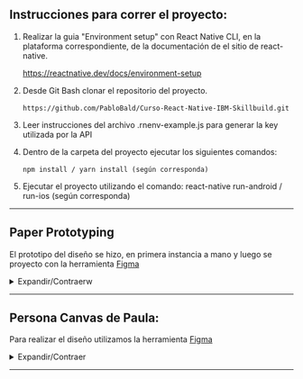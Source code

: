## Instrucciones para correr el proyecto:

1.  Realizar la guia "Environment setup" con React Native CLI, en la plataforma correspondiente, de la documentación de el sitio de react-native.

    https://reactnative.dev/docs/environment-setup

2.  Desde Git Bash clonar el repositorio del proyecto.

        https://github.com/PabloBald/Curso-React-Native-IBM-Skillbuild.git

3.  Leer instrucciones del archivo .rnenv-example.js para generar la key utilizada por la API

4.  Dentro de la carpeta del proyecto ejecutar los siguientes comandos:

        npm install / yarn install (según corresponda)

5.  Ejecutar el proyecto utilizando el comando:
    react-native run-android / run-ios (según corresponda)

----
## Paper Prototyping

El prototipo del diseño se hizo, en primera instancia a mano y luego se proyecto con la herramienta [Figma](https://www.figma.com/)

<details><summary>Expandir/Contraerw</summary>

![about](src/assets/readme/screens/about.jpg) ![forecast](src/assets/readme/screens/forecast.jpg) ![home](src/assets/readme/screens/home.jpg)

![menu](src/assets/readme/screens/menu.jpg) ![menu](src/assets/readme/screens/menu.jpg) ![search](src/assets/readme/screens/search.jpg)

![team](src/assets/readme/screens/team.jpg)


</details>

----

## Persona Canvas de Paula:

Para realizar el diseño utilizamos la herramienta [Figma](https://www.figma.com/)

<details><summary>Expandir/Contraer</summary>

![Persona Canvas de Paula](src/assets/readme/Paula.svg)

Puede descargar el pdf haciendo click [aquí](src/assets/readme/Paula.pdf)

</details>

---
